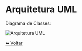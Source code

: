 # Arquitetura UML 
Diagrama de Classes:

![Arquitetura UML](../Documentos/Imagens/Arquitetura-UML.jpg "Arquitetura UML")

[⬅️ Voltar](https://github.com/hrszanini/bertoti/tree/main/Padr%C3%B5es%20de%20Pojetos)
